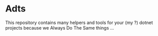 # Adts
This repository contains many helpers and tools for your (my ?) dotnet projects because we Always Do The Same things ...
